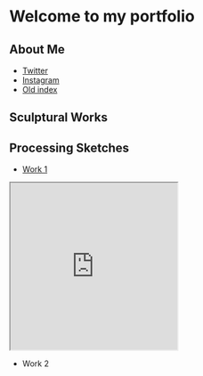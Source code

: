 # Welcome to my portfolio

## About Me
 - [Twitter](https://twitter.com/thingspockydoes)
 - [Instagram](https://www.instagram.com/pockyyyyyy_tnt/)
 - [Old index](./index-demo.html)

## Sculptural Works

## Processing Sketches

 - [Work 1](http://127.0.0.1:5500/sketch/w1/)
 <iframe src="http://127.0.0.1:5500/sketch/w1/" height="300" width="300"></iframe>

 - Work 2
